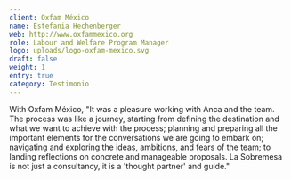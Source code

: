 ```yaml
---
client: Oxfam México
name: Estefania Hechenberger
web: http://www.oxfammexico.org
role: Labour and Welfare Program Manager
logo: uploads/logo-oxfam-mexico.svg
draft: false
weight: 1
entry: true
category: Testimonio
---
```


With Oxfam México, "It was a pleasure working with Anca and the team. The process was like a journey, starting from defining the destination and what we want to achieve with the process; planning and preparing all the important elements for the conversations we are going to embark on; navigating and exploring the ideas, ambitions, and fears of the team; to landing reflections on concrete and manageable proposals. La Sobremesa is not just a consultancy, it is a 'thought partner' and guide."